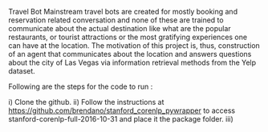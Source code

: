 Travel Bot
Mainstream travel bots are created for mostly booking and reservation related conversation and none of these are trained
to communicate about the actual destination like what are the popular restaurants, or tourist attractions or the most gratifying experiences one can have at the location. The motivation of this project is, thus, construction of an agent that communicates about the location and answers questions about the city of Las Vegas via information retrieval methods from the Yelp dataset.

Following are the steps for the code to run :

i) Clone the github.
ii) Follow the instructions at https://github.com/brendano/stanford_corenlp_pywrapper to access stanford-corenlp-full-2016-10-31 and place it the package folder.
iii) 
